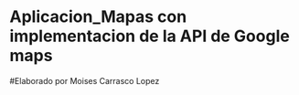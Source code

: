 # Aplicacion_Mapas con implementacion de la API de Google maps
#Elaborado por Moises Carrasco Lopez
